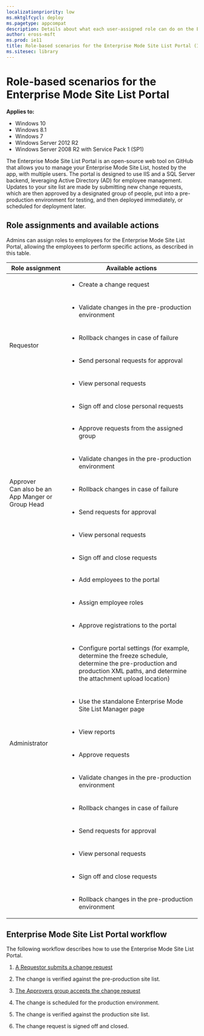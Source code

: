 ```yaml
---
localizationpriority: low
ms.mktglfcycl: deploy
ms.pagetype: appcompat
description: Details about what each user-assigned role can do on the Enterprise Mode Site List Portal.
author: eross-msft
ms.prod: ie11
title: Role-based scenarios for the Enterprise Mode Site List Portal (Internet Explorer 11 for IT Pros)
ms.sitesec: library
---
```


# Role-based scenarios for the Enterprise Mode Site List Portal

**Applies to:**

-   Windows 10
-   Windows 8.1
-   Windows 7
-   Windows Server 2012 R2
-   Windows Server 2008 R2 with Service Pack 1 (SP1)

The Enterprise Mode Site List Portal is an open-source web tool on GitHub that allows you to manage your Enterprise Mode Site List, hosted by the app, with multiple users. The portal is designed to use IIS and a SQL Server backend, leveraging Active Directory (AD) for employee management. Updates to your site list are made by submitting new change requests, which are then approved by a designated group of people, put into a pre-production environment for testing, and then deployed immediately, or scheduled for deployment later.

## Role assignments and available actions
Admins can assign roles to employees for the Enterprise Mode Site List Portal, allowing the employees to perform specific actions, as described in this table.

|Role assignment |Available actions |
|----------------|------------------|
|Requestor |<ul><li>Create a change request</li><br><br><li>Validate changes in the pre-production environment</li><br><br><li>Rollback changes in case of failure</li><br><br><li>Send personal requests for approval</li><br><br><li>View personal requests</li><br><br><li>Sign off and close personal requests</li></ul> |
|Approver<br>Can also be an App Manger or Group Head |<ul><li>Approve requests from the assigned group</li><br><br><li>Validate changes in the pre-production environment</li><br><br><li>Rollback changes in case of failure</li><br><br><li>Send requests for approval</li><br><br><li>View personal requests</li><br><br><li>Sign off and close requests</li></ul> |
|Administrator |<ul><li>Add employees to the portal</li><br><br><li>Assign employee roles</li><br><br><li>Approve registrations to the portal</li><br><br><li>Configure portal settings (for example, determine the freeze schedule, determine the pre-production and production XML paths, and determine the attachment upload location)</li><br><br><li>Use the standalone Enterprise Mode Site List Manager page</li><br><br><li>View reports</li><br><br><li>Approve requests</li><br><br><li>Validate changes in the pre-production environment</li><br><br><li>Rollback changes in case of failure</li><br><br><li>Send requests for approval</li><br><br><li>View personal requests</li><br><br><li>Sign off and close requests</li><br><br><li>Rollback changes in the pre-production environment</li></ul> |

## Enterprise Mode Site List Portal workflow
The following workflow describes how to use the Enterprise Mode Site List Portal.

1. [A Requestor submits a change request](create-change-request-enterprise-mode-portal.md)

2. The change is verified against the pre-production site list.

3. [The Approvers group accepts the change request](approve-change-request-enterprise-mode-portal.md)

4. The change is scheduled for the production environment.

5. The change is verified against the production site list.

6. The change request is signed off and closed.
